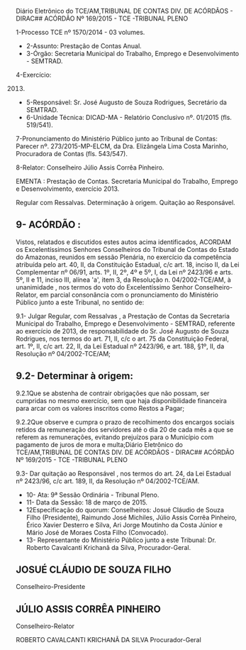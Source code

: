 Diário Eletrônico do TCE/AM,TRIBUNAL DE CONTAS DIV. DE ACÓRDÃOS - DIRAC## ACÓRDÃO Nº 169/2015 - TCE -TRIBUNAL PLENO

1-Processo TCE nº 1570/2014 - 03 volumes.

- 2-Assunto: Prestação de Contas Anual.
- 3-Órgão: Secretaria Municipal do Trabalho, Emprego e Desenvolvimento - SEMTRAD.

4-Exercício:

2013.

- 5-Responsável: Sr. José Augusto de Souza Rodrigues, Secretário da SEMTRAD.
- 6-Unidade Técnica: DICAD-MA - Relatório Conclusivo nº. 01/2015 (fls. 519/541).

7-Pronunciamento  do  Ministério Público  junto  ao Tribunal  de  Contas: Parecer  nº. 273/2015-MP-ELCM, da Dra. Elizângela Lima Costa Marinho, Procuradora de Contas (fls. 543/547).

8-Relator: Conselheiro Júlio Assis Corrêa Pinheiro.

EMENTA : Prestação de Contas. Secretaria Municipal do Trabalho, Emprego e Desenvolvimento, exercício 2013.

Regular  com  Ressalvas.  Determinação  à  origem. Quitação ao Responsável.

## 9- ACÓRDÃO :

Vistos, relatados e discutidos estes autos acima identificados, ACORDAM os Excelentíssimos Senhores Conselheiros do Tribunal de Contas do Estado do Amazonas, reunidos em sessão Plenária, no exercício da competência atribuída pelo  art.  40,  II, da Constituição Estadual, c/c art. 18, inciso II, da Lei Complementar nº 06/91,  arts. 1º, II, 2º, 4º e 5º, I, da Lei nº 2423/96 e arts. 5º, II e 11, inciso III, alínea 'a', item 3, da Resolução n. 04/2002-TCE/AM, à  unanimidade , nos  termos  do  voto  do  Excelentíssimo  Senhor Conselheiro-Relator, em  parcial  consonância com  o  pronunciamento  do  Ministério Público junto a este Tribunal, no sentido de:

9.1- Julgar Regular, com Ressalvas ,  a  Prestação de Contas da Secretaria Municipal do Trabalho, Emprego e Desenvolvimento - SEMTRAD, referente ao exercício de 2013, de responsabilidade do Sr. José Augusto de Souza Rodrigues, nos termos do art. 71, II, c/c o art. 75 da Constituição Federal, art. 1º, II, c/c art. 22, II, da Lei Estadual nº 2423/96, e art. 188, §1º, II, da Resolução nº 04/2002-TCE/AM;

## 9.2- Determinar à origem:

9.2.1Que  se  abstenha  de  contrair  obrigações  que  não  possam,  ser cumpridas no mesmo exercício, sem que haja disponibilidade financeira para arcar com os valores inscritos como Restos a Pagar;

9.2.2Que observe e cumpra o prazo de recolhimento dos encargos sociais retidos da remuneração dos servidores até  o dia 20 de cada mês a que se referem as remunerações, evitando prejuízos para o Município com pagamento de juros de mora e multa;Diário Eletrônico do TCE/AM,TRIBUNAL DE CONTAS DIV. DE ACÓRDÃOS - DIRAC## ACÓRDÃO Nº 169/2015 - TCE -TRIBUNAL PLENO

9.3- Dar quitação ao Responsável , nos termos do art. 24, da Lei Estadual nº 2423/96, c/c art. 189, II, da Resolução nº 04/2002-TCE/AM.

- 10- Ata: 9ª Sessão Ordinária - Tribunal Pleno.
- 11- Data da Sessão: 18 de março de 2015.
- 12Especificação do quorum: Conselheiros: Josué Cláudio de Souza Filho (Presidente), Raimundo José Michiles, Júlio Assis Corrêa Pinheiro, Érico Xavier Desterro e  Silva, Ari  Jorge  Moutinho  da  Costa  Júnior  e  Mário  José  de  Moraes  Costa  Filho (Convocado).
- 13- Representante do Ministério Público junto a este Tribunal: Dr. Roberto Cavalcanti Krichanã da Silva, Procurador-Geral.

## JOSUÉ CLÁUDIO DE SOUZA FILHO

Conselheiro-Presidente

## JÚLIO ASSIS CORRÊA PINHEIRO

Conselheiro-Relator

ROBERTO CAVALCANTI KRICHANÃ DA SILVA Procurador-Geral